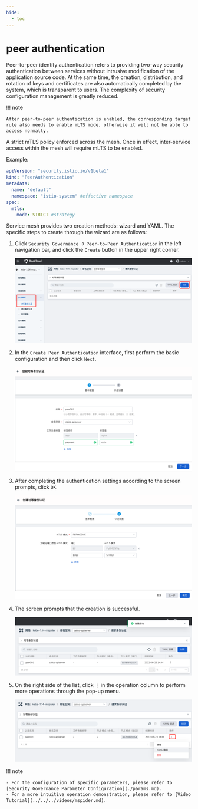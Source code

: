 ```yaml
---
hide:
  - toc
---
```


# peer authentication

Peer-to-peer identity authentication refers to providing two-way security authentication between services without intrusive modification of the application source code. At the same time, the creation, distribution, and rotation of keys and certificates are also automatically completed by the system, which is transparent to users. The complexity of security configuration management is greatly reduced.

!!! note

    After peer-to-peer authentication is enabled, the corresponding target rule also needs to enable mLTS mode, otherwise it will not be able to access normally.

A strict mTLS policy enforced across the mesh. Once in effect, inter-service access within the mesh will require mLTS to be enabled.

Example:

```yaml
apiVersion: "security.istio.io/v1beta1"
kind: "PeerAuthentication"
metadata:
  name: "default"
  namespace: "istio-system" #effective namespace
spec:
  mtls:
    mode: STRICT #strategy
```

Service mesh provides two creation methods: wizard and YAML. The specific steps to create through the wizard are as follows:

1. Click `Security Governance` -> `Peer-to-Peer Authentication` in the left navigation bar, and click the `Create` button in the upper right corner.

    ![create](../../images/peer01.png)

2. In the `Create Peer Authentication` interface, first perform the basic configuration and then click `Next`.

    ![create](../../images/peer02.png)

3. After completing the authentication settings according to the screen prompts, click `OK`.

    ![create](../../images/peer03.png)

4. The screen prompts that the creation is successful.

    ![create](../../images/peer04.png)

5. On the right side of the list, click `⋮` in the operation column to perform more operations through the pop-up menu.

    ![create](../../images/peer05.png)

!!! note

    - For the configuration of specific parameters, please refer to [Security Governance Parameter Configuration](./params.md).
    - For a more intuitive operation demonstration, please refer to [Video Tutorial](../../../videos/mspider.md).